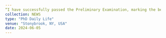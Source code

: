 ```yaml
---
“I have successfully passed the Preliminary Examination, marking the beginning of the next step in my academic journey at SBU.”
collection: NEWS
type: "PhD Daily Life"
venue: "Stonybrook, NY, USA"
date: 2024-06-05
---
```



